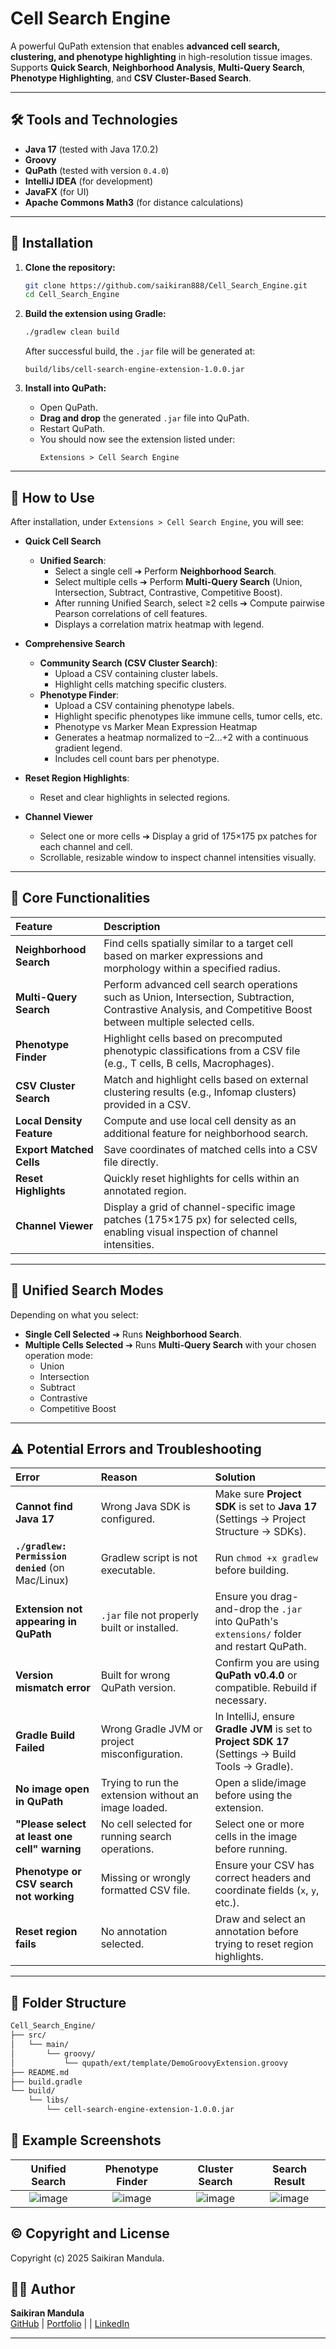 
# Cell Search Engine

A powerful QuPath extension that enables **advanced cell search, clustering, and phenotype highlighting** in high-resolution tissue images.  
Supports **Quick Search**, **Neighborhood Analysis**, **Multi-Query Search**, **Phenotype Highlighting**, and **CSV Cluster-Based Search**.

---

## 🛠️ Tools and Technologies

- **Java 17** (tested with Java 17.0.2)
- **Groovy**
- **QuPath** (tested with version `0.4.0`)
- **IntelliJ IDEA** (for development)
- **JavaFX** (for UI)
- **Apache Commons Math3** (for distance calculations)

---

## 🚀 Installation

1. **Clone the repository:**

    ```bash
    git clone https://github.com/saikiran888/Cell_Search_Engine.git
    cd Cell_Search_Engine
    ```

2. **Build the extension using Gradle:**

    ```bash
    ./gradlew clean build
    ```

    After successful build, the `.jar` file will be generated at:

    ```
    build/libs/cell-search-engine-extension-1.0.0.jar
    ```

3. **Install into QuPath:**

    - Open QuPath.
    - **Drag and drop** the generated `.jar` file into QuPath.
    - Restart QuPath.
    - You should now see the extension listed under:
      ```
      Extensions > Cell Search Engine
      ```

---

## 📖 How to Use

After installation, under `Extensions > Cell Search Engine`, you will see:

- **Quick Cell Search**
  - **Unified Search**:
    - Select a single cell ➔ Perform **Neighborhood Search**.
    - Select multiple cells ➔ Perform **Multi-Query Search** (Union, Intersection, Subtract, Contrastive, Competitive Boost).
    - After running Unified Search, select ≥2 cells ➔ Compute pairwise Pearson correlations of cell features.
    -  Displays a correlation matrix heatmap with legend.

- **Comprehensive Search**
  - **Community Search (CSV Cluster Search)**:
    - Upload a CSV containing cluster labels.
    - Highlight cells matching specific clusters.
  - **Phenotype Finder**:
    - Upload a CSV containing phenotype labels.
    - Highlight specific phenotypes like immune cells, tumor cells, etc.
    - Phenotype vs Marker Mean Expression Heatmap
    -  Generates a heatmap normalized to –2…+2 with a continuous gradient legend.
    -   Includes cell count bars per phenotype.
- **Reset Region Highlights**:
    - Reset and clear highlights in selected regions.

- **Channel Viewer**
    - Select one or more cells ➔ Display a grid of 175×175 px patches for each channel and cell.
    - Scrollable, resizable window to inspect channel intensities visually.



---

## 🧠 Core Functionalities

| Feature | Description |
|:---|:---|
| **Neighborhood Search** | Find cells spatially similar to a target cell based on marker expressions and morphology within a specified radius. |
| **Multi-Query Search** | Perform advanced cell search operations such as Union, Intersection, Subtraction, Contrastive Analysis, and Competitive Boost between multiple selected cells. |
| **Phenotype Finder** | Highlight cells based on precomputed phenotypic classifications from a CSV file (e.g., T cells, B cells, Macrophages). |
| **CSV Cluster Search** | Match and highlight cells based on external clustering results (e.g., Infomap clusters) provided in a CSV. |
| **Local Density Feature** | Compute and use local cell density as an additional feature for neighborhood search. |
| **Export Matched Cells** | Save coordinates of matched cells into a CSV file directly. |
| **Reset Highlights** | Quickly reset highlights for cells within an annotated region. |
| **Channel Viewer** | Display a grid of channel-specific image patches (175×175 px) for selected cells, enabling visual inspection of channel intensities. |


---

## 🧩 Unified Search Modes

Depending on what you select:

- **Single Cell Selected** ➔ Runs **Neighborhood Search**.
- **Multiple Cells Selected** ➔ Runs **Multi-Query Search** with your chosen operation mode:
  - Union
  - Intersection
  - Subtract
  - Contrastive
  - Competitive Boost


---

## ⚠️ Potential Errors and Troubleshooting

| Error | Reason | Solution |
|:---|:---|:---|
| **Cannot find Java 17** | Wrong Java SDK is configured. | Make sure **Project SDK** is set to **Java 17** (Settings → Project Structure → SDKs). |
| **`./gradlew: Permission denied`** (on Mac/Linux) | Gradlew script is not executable. | Run `chmod +x gradlew` before building. |
| **Extension not appearing in QuPath** | `.jar` file not properly built or installed. | Ensure you drag-and-drop the `.jar` into QuPath's `extensions/` folder and restart QuPath. |
| **Version mismatch error** | Built for wrong QuPath version. | Confirm you are using **QuPath v0.4.0** or compatible. Rebuild if necessary. |
| **Gradle Build Failed** | Wrong Gradle JVM or project misconfiguration. | In IntelliJ, ensure **Gradle JVM** is set to **Project SDK 17** (Settings → Build Tools → Gradle). |
| **No image open in QuPath** | Trying to run the extension without an image loaded. | Open a slide/image before using the extension. |
| **"Please select at least one cell" warning** | No cell selected for running search operations. | Select one or more cells in the image before running. |
| **Phenotype or CSV search not working** | Missing or wrongly formatted CSV file. | Ensure your CSV has correct headers and coordinate fields (`x`, `y`, etc.). |
| **Reset region fails** | No annotation selected. | Draw and select an annotation before trying to reset region highlights. |

---

## 📂 Folder Structure

```bash
Cell_Search_Engine/
├── src/
│   └── main/
│       └── groovy/
│           └── qupath/ext/template/DemoGroovyExtension.groovy
├── README.md
├── build.gradle
└── build/
    └── libs/
        └── cell-search-engine-extension-1.0.0.jar
```
## 📸 Example Screenshots

| Unified Search | Phenotype Finder | Cluster Search | Search Result |
|:--------------:|:----------------:|:--------------:|:-------------:|
| ![image](https://github.com/user-attachments/assets/20fe4312-174c-48cc-b066-0ae602c12b25) | ![image](https://github.com/user-attachments/assets/9ab760b1-da3e-466d-9702-1bafa4107af6) | ![image](https://github.com/user-attachments/assets/a9a04d47-8930-48a5-a875-d47094c9663b) | ![image](https://github.com/user-attachments/assets/53f39ea4-8da6-4799-b9cb-e102b67b7ddc) |

## ©️ Copyright and License

Copyright (c) 2025 Saikiran Mandula.

## 🙋‍♂️ Author

**Saikiran Mandula**  
[GitHub](https://github.com/saikiran888) | [Portfolio](https://saikiranmandula.vercel.app/) | | [LinkedIn](https://www.linkedin.com/in/saikiranmandula/)

---


